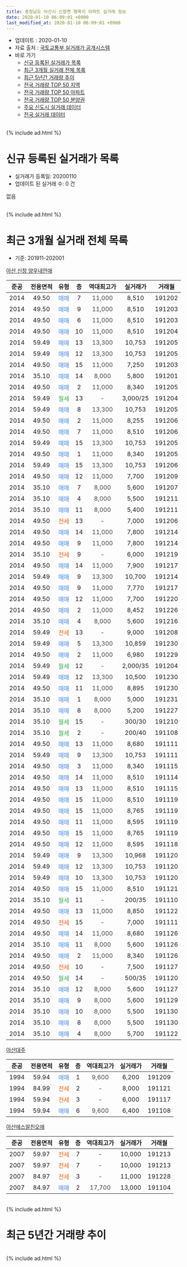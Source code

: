 ```yaml
---
title: 충청남도 아산시 신창면 행목리 아파트 실거래 정보
date: 2020-01-10 06:09:01 +0900
last_modified_at: 2020-01-10 06:09:01 +0900
---
```


* 업데이트 : 2020-01-10
* 자료 출처 : [국토교통부 실거래가 공개시스템](http://rt.molit.go.kr)
* 바로 가기
    * [신규 등록된 실거래가 목록](#신규-등록된-실거래가-목록)
    * [최근 3개월 실거래 전체 목록](#최근-3개월-실거래-전체-목록)
    * [최근 5년간 거래량 추이](#최근-5년간-거래량-추이)
    * [전국 거래량 TOP 50 지역](https://inasie.github.io/apt-trade-info/최근-3개월-전국에서-가장-거래가-많이-발생한-지역)
    * [전국 거래량 TOP 50 아파트](https://inasie.github.io/apt-trade-info/최근-3개월-전국에서-가장-거래가-많이-발생한-아파트)
    * [전국 거래량 TOP 50 분양권](https://inasie.github.io/apt-trade-info/최근-3개월-전국에서-가장-거래가-많이-발생한-분양권)
    * [주요 신도시 실거래 데이터](https://inasie.github.io/apt-trade-info/주요-신도시)
    * [전국 실거래 데이터](https://inasie.github.io/apt-trade-info/전국)
<br>
{% include ad.html %}
<br>

# 신규 등록된 실거래가 목록
* 실거래가 등록일: 20200110
* 업데이트 된 실거래 수: 0 건

없음

<br>
{% include ad.html %}
<br>

# 최근 3개월 실거래 전체 목록
* 기준: 201911-202001


[아산 신창 양우내안애](https://search.naver.com/search.naver?query=%EC%B6%A9%EC%B2%AD%EB%82%A8%EB%8F%84+%EC%95%84%EC%82%B0%EC%8B%9C+%EC%8B%A0%EC%B0%BD%EB%A9%B4+%ED%96%89%EB%AA%A9%EB%A6%AC+%EC%95%84%EC%82%B0+%EC%8B%A0%EC%B0%BD+%EC%96%91%EC%9A%B0%EB%82%B4%EC%95%88%EC%95%A0)

|준공|전용면적|유형|층|역대최고가|실거래가|거래월|
|:---:|:---:|:---:|:---:|:---:|:---:|:---:|
|2014|49.50|<span style="color:#4285f3">매매</span>|7|<span style="color:#444444">11,000</span>|8,510|191202|
|2014|49.50|<span style="color:#4285f3">매매</span>|9|<span style="color:#444444">11,000</span>|8,510|191203|
|2014|49.50|<span style="color:#4285f3">매매</span>|6|<span style="color:#444444">11,000</span>|8,510|191203|
|2014|49.50|<span style="color:#4285f3">매매</span>|10|<span style="color:#444444">11,000</span>|8,510|191204|
|2014|59.49|<span style="color:#4285f3">매매</span>|13|<span style="color:#444444">13,300</span>|10,753|191205|
|2014|59.49|<span style="color:#4285f3">매매</span>|12|<span style="color:#444444">13,300</span>|10,753|191205|
|2014|49.50|<span style="color:#4285f3">매매</span>|15|<span style="color:#444444">11,000</span>|7,250|191203|
|2014|35.10|<span style="color:#4285f3">매매</span>|14|<span style="color:#444444">8,000</span>|5,800|191201|
|2014|49.50|<span style="color:#4285f3">매매</span>|2|<span style="color:#444444">11,000</span>|8,340|191205|
|2014|59.49|<span style="color:#34a853">월세</span>|13|<span style="color:#444444">-</span>|3,000/25|191204|
|2014|59.49|<span style="color:#4285f3">매매</span>|8|<span style="color:#444444">13,300</span>|10,753|191205|
|2014|49.50|<span style="color:#4285f3">매매</span>|2|<span style="color:#444444">11,000</span>|8,255|191206|
|2014|49.50|<span style="color:#4285f3">매매</span>|7|<span style="color:#444444">11,000</span>|8,510|191206|
|2014|59.49|<span style="color:#4285f3">매매</span>|15|<span style="color:#444444">13,300</span>|10,753|191205|
|2014|49.50|<span style="color:#4285f3">매매</span>|1|<span style="color:#444444">11,000</span>|8,340|191205|
|2014|59.49|<span style="color:#4285f3">매매</span>|15|<span style="color:#444444">13,300</span>|10,753|191206|
|2014|49.50|<span style="color:#4285f3">매매</span>|12|<span style="color:#444444">11,000</span>|7,700|191209|
|2014|35.10|<span style="color:#4285f3">매매</span>|7|<span style="color:#444444">8,000</span>|5,600|191207|
|2014|35.10|<span style="color:#4285f3">매매</span>|4|<span style="color:#444444">8,000</span>|5,500|191211|
|2014|35.10|<span style="color:#4285f3">매매</span>|11|<span style="color:#444444">8,000</span>|5,400|191211|
|2014|49.50|<span style="color:#ff5a00">전세</span>|13|<span style="color:#444444">-</span>|7,000|191206|
|2014|49.50|<span style="color:#4285f3">매매</span>|14|<span style="color:#444444">11,000</span>|7,800|191214|
|2014|49.50|<span style="color:#4285f3">매매</span>|9|<span style="color:#444444">11,000</span>|7,800|191214|
|2014|35.10|<span style="color:#ff5a00">전세</span>|9|<span style="color:#444444">-</span>|6,000|191219|
|2014|49.50|<span style="color:#4285f3">매매</span>|14|<span style="color:#444444">11,000</span>|7,900|191217|
|2014|59.49|<span style="color:#4285f3">매매</span>|9|<span style="color:#444444">13,300</span>|10,700|191214|
|2014|49.50|<span style="color:#4285f3">매매</span>|9|<span style="color:#444444">11,000</span>|7,770|191217|
|2014|49.50|<span style="color:#4285f3">매매</span>|12|<span style="color:#444444">11,000</span>|7,700|191220|
|2014|49.50|<span style="color:#4285f3">매매</span>|2|<span style="color:#444444">11,000</span>|8,452|191226|
|2014|35.10|<span style="color:#4285f3">매매</span>|4|<span style="color:#444444">8,000</span>|5,600|191216|
|2014|59.49|<span style="color:#ff5a00">전세</span>|13|<span style="color:#444444">-</span>|9,000|191208|
|2014|59.49|<span style="color:#4285f3">매매</span>|5|<span style="color:#444444">13,300</span>|10,859|191230|
|2014|49.50|<span style="color:#4285f3">매매</span>|2|<span style="color:#444444">11,000</span>|6,980|191229|
|2014|59.49|<span style="color:#34a853">월세</span>|12|<span style="color:#444444">-</span>|2,000/35|191204|
|2014|59.49|<span style="color:#4285f3">매매</span>|12|<span style="color:#444444">13,300</span>|10,500|191230|
|2014|49.50|<span style="color:#4285f3">매매</span>|11|<span style="color:#444444">11,000</span>|8,895|191230|
|2014|35.10|<span style="color:#4285f3">매매</span>|1|<span style="color:#444444">8,000</span>|5,000|191231|
|2014|35.10|<span style="color:#4285f3">매매</span>|8|<span style="color:#444444">8,000</span>|5,200|191227|
|2014|35.10|<span style="color:#34a853">월세</span>|15|<span style="color:#444444">-</span>|300/30|191210|
|2014|35.10|<span style="color:#34a853">월세</span>|2|<span style="color:#444444">-</span>|200/40|191108|
|2014|49.50|<span style="color:#4285f3">매매</span>|13|<span style="color:#444444">11,000</span>|8,680|191111|
|2014|59.49|<span style="color:#4285f3">매매</span>|9|<span style="color:#444444">13,300</span>|10,753|191111|
|2014|49.50|<span style="color:#4285f3">매매</span>|3|<span style="color:#444444">11,000</span>|8,340|191115|
|2014|49.50|<span style="color:#4285f3">매매</span>|14|<span style="color:#444444">11,000</span>|8,510|191114|
|2014|49.50|<span style="color:#4285f3">매매</span>|13|<span style="color:#444444">11,000</span>|8,510|191115|
|2014|49.50|<span style="color:#4285f3">매매</span>|15|<span style="color:#444444">11,000</span>|8,510|191119|
|2014|49.50|<span style="color:#4285f3">매매</span>|15|<span style="color:#444444">11,000</span>|8,765|191119|
|2014|49.50|<span style="color:#4285f3">매매</span>|11|<span style="color:#444444">11,000</span>|8,595|191119|
|2014|49.50|<span style="color:#4285f3">매매</span>|15|<span style="color:#444444">11,000</span>|8,765|191119|
|2014|49.50|<span style="color:#4285f3">매매</span>|12|<span style="color:#444444">11,000</span>|8,595|191118|
|2014|59.49|<span style="color:#4285f3">매매</span>|9|<span style="color:#444444">13,300</span>|10,968|191120|
|2014|59.49|<span style="color:#4285f3">매매</span>|12|<span style="color:#444444">13,300</span>|10,753|191120|
|2014|59.49|<span style="color:#4285f3">매매</span>|10|<span style="color:#444444">13,300</span>|10,753|191120|
|2014|49.50|<span style="color:#4285f3">매매</span>|15|<span style="color:#444444">11,000</span>|8,510|191121|
|2014|35.10|<span style="color:#34a853">월세</span>|11|<span style="color:#444444">-</span>|200/35|191110|
|2014|49.50|<span style="color:#4285f3">매매</span>|13|<span style="color:#444444">11,000</span>|8,850|191122|
|2014|49.50|<span style="color:#ff5a00">전세</span>|15|<span style="color:#444444">-</span>|7,000|191111|
|2014|49.50|<span style="color:#4285f3">매매</span>|14|<span style="color:#444444">11,000</span>|8,680|191126|
|2014|35.10|<span style="color:#4285f3">매매</span>|11|<span style="color:#444444">8,000</span>|5,600|191126|
|2014|49.50|<span style="color:#4285f3">매매</span>|2|<span style="color:#444444">11,000</span>|8,340|191126|
|2014|49.50|<span style="color:#ff5a00">전세</span>|10|<span style="color:#444444">-</span>|7,500|191127|
|2014|49.50|<span style="color:#34a853">월세</span>|14|<span style="color:#444444">-</span>|500/35|191120|
|2014|35.10|<span style="color:#4285f3">매매</span>|12|<span style="color:#444444">8,000</span>|5,600|191127|
|2014|35.10|<span style="color:#4285f3">매매</span>|9|<span style="color:#444444">8,000</span>|5,600|191129|
|2014|35.10|<span style="color:#4285f3">매매</span>|10|<span style="color:#444444">8,000</span>|5,500|191130|
|2014|35.10|<span style="color:#4285f3">매매</span>|8|<span style="color:#444444">8,000</span>|5,500|191130|
|2014|35.10|<span style="color:#4285f3">매매</span>|4|<span style="color:#444444">8,000</span>|5,700|191122|


<script async src="//pagead2.googlesyndication.com/pagead/js/adsbygoogle.js"></script>
<!-- 기본 -->
<ins class="adsbygoogle"
     style="display:block"
     data-ad-client="ca-pub-2446590836940007"
     data-ad-slot="1659523306"
     data-ad-format="auto"
     data-full-width-responsive="true"></ins>
<script>
(adsbygoogle = window.adsbygoogle || []).push({});
</script>


[아산대주](https://search.naver.com/search.naver?query=%EC%B6%A9%EC%B2%AD%EB%82%A8%EB%8F%84+%EC%95%84%EC%82%B0%EC%8B%9C+%EC%8B%A0%EC%B0%BD%EB%A9%B4+%ED%96%89%EB%AA%A9%EB%A6%AC+%EC%95%84%EC%82%B0%EB%8C%80%EC%A3%BC)

|준공|전용면적|유형|층|역대최고가|실거래가|거래월|
|:---:|:---:|:---:|:---:|:---:|:---:|:---:|
|1994|59.94|<span style="color:#4285f3">매매</span>|1|<span style="color:#444444">9,600</span>|6,200|191209|
|1994|84.99|<span style="color:#ff5a00">전세</span>|2|<span style="color:#444444">-</span>|8,000|191121|
|1994|59.94|<span style="color:#ff5a00">전세</span>|3|<span style="color:#444444">-</span>|6,000|191117|
|1994|59.94|<span style="color:#4285f3">매매</span>|6|<span style="color:#444444">9,600</span>|6,400|191108|

[아산에스알친오애](https://search.naver.com/search.naver?query=%EC%B6%A9%EC%B2%AD%EB%82%A8%EB%8F%84+%EC%95%84%EC%82%B0%EC%8B%9C+%EC%8B%A0%EC%B0%BD%EB%A9%B4+%ED%96%89%EB%AA%A9%EB%A6%AC+%EC%95%84%EC%82%B0%EC%97%90%EC%8A%A4%EC%95%8C%EC%B9%9C%EC%98%A4%EC%95%A0)

|준공|전용면적|유형|층|역대최고가|실거래가|거래월|
|:---:|:---:|:---:|:---:|:---:|:---:|:---:|
|2007|59.97|<span style="color:#ff5a00">전세</span>|7|<span style="color:#444444">-</span>|10,000|191213|
|2007|59.97|<span style="color:#ff5a00">전세</span>|7|<span style="color:#444444">-</span>|10,000|191213|
|2007|84.97|<span style="color:#ff5a00">전세</span>|3|<span style="color:#444444">-</span>|11,000|191228|
|2007|84.97|<span style="color:#4285f3">매매</span>|2|<span style="color:#444444">17,700</span>|13,000|191104|


<br>
{% include ad.html %}
<br>

# 최근 5년간 거래량 추이


<div style="width:100%;">
    <canvas id="deal_progress" height="200"></canvas>
</div>

<script>
new Chart(document.getElementById("deal_progress"), {
    type: 'line',
    data: {
        labels: ['201501','201502','201503','201504','201505','201506','201507','201508','201509','201510','201511','201512','201601','201602','201603','201604','201605','201606','201607','201608','201609','201610','201611','201612','201701','201702','201703','201704','201705','201706','201707','201708','201709','201710','201711','201712','201801','201802','201803','201804','201805','201806','201807','201808','201809','201810','201811','201812','201901','201902','201903','201904','201905','201906','201907','201908','201909','201910','201911','201912','202001'],
        datasets: [{
            label: '매매',
            pointRadius: 1,
            data: [28, 13, 24, 23, 20, 21, 11, 17, 19, 20, 20, 14, 9, 14, 10, 12, 13, 11, 17, 18, 12, 25, 13, 12, 9, 11, 12, 6, 13, 10, 6, 7, 4, 7, 12, 11, 13, 10, 20, 9, 5, 5, 10, 5, 9, 10, 15, 17, 12, 10, 9, 6, 7, 5, 5, 14, 12, 11, 25, 34, 0],
            borderColor: "rgba(255, 201, 14, 1)",
            backgroundColor: "rgba(255, 201, 14, 0.5)",
            fill: false,
            lineTension: 0
        },{
            label: '전월세',
            pointRadius: 1,
            data: [41, 39, 25, 20, 14, 11, 10, 11, 11, 9, 5, 7, 16, 19, 13, 9, 19, 19, 15, 17, 22, 20, 19, 20, 11, 15, 12, 16, 16, 10, 11, 12, 8, 8, 14, 7, 19, 15, 10, 6, 10, 14, 7, 9, 7, 9, 12, 4, 11, 14, 17, 8, 10, 21, 5, 11, 13, 9, 7, 9, 0],
            borderColor: "rgba(0, 141, 185, 1)",
            backgroundColor: "rgba(0, 141, 185, 0.5)",
            fill: false,
            lineTension: 0
        }
        ]
    },
    options: {
        responsive: true,
        title: {
            display: false
        },
        tooltips: {
            mode: 'index',
            intersect: false
        },
        hover: {
            mode: 'nearest',
            intersect: true
        },
        scales: {
            xAxes: [{
                display: true,
                scaleLabel: {
                    display: true,
                    labelString: '년/월'
                }
            }],
            yAxes: [{
                display: true,
                ticks: {
                    suggestedMin: 0,
                },
                scaleLabel: {
                    display: true,
                    labelString: '실거래 수'
                }
            }]
        }
    }
});

</script>


<br>
{% include ad.html %}
<br>

